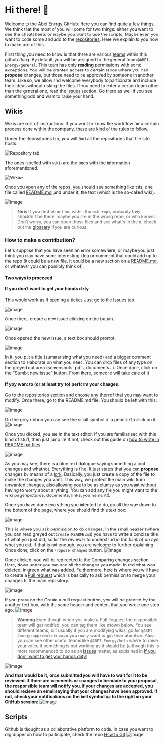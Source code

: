 # Hi there! 👋
Welcome to the Abei Energy GitHub. Here you can find quite a few things. We think that the most of you will come for two things: either you want to see the cheatsheets or maybe you want to use the scripts. Maybe even you want to code some and add to the [repositories](https://docs.github.com/es/get-started/quickstart/github-glossary#repository). Here we explain to you how to make use of this.

First thing you need to know is that there are various [teams](https://docs.github.com/es/get-started/quickstart/github-glossary#team) within this github _thing_. By default, you will be assigned to the general team ```@ABEI-Energy/general```. This team has only __reading__ permissions with some exceptions. You will be granted access to certain repos where you can **propose** changes, but those need to be approved by someone in another team. Like so, we allow and welcome everybody to participate and include their ideas without risking the files. If you need to enter a certain team other than the general one, read the [issues](-If-you-don't-want-to-get-your-hands-dirty) section. Go there as well if you see something odd and want to raise your hand.

## Wikis

Wikis are sort of instructions. If you want to know the workflow for a certain process done within the company, these are kind of the rules to follow. 

Under the Repositories tab, you will find all the repositories that the site hosts. 
 
![Repository tab](https://user-images.githubusercontent.com/118175657/203808037-ea339ebc-d868-4772-9b3b-a4da785d1517.png)

The ones labelled with ```wiki-```are the ones with the information aforementioned.

![Wikis-](https://user-images.githubusercontent.com/118175657/203818608-45cd1ac6-8742-41c7-be38-84daf1358618.png)

Once you open any of the repos, you should see something like this, one file called [README.md](https://docs.github.com/en/get-started/quickstart/github-glossary#readme)  ,and under it, the text (which is the so-called wiki).

![image](https://user-images.githubusercontent.com/118175657/203818440-dc1c2072-f607-416e-8927-820ac9b0097f.png)

>**Note**
>If you find other files within the ```wik-repo```, probably they shouldn't be there, maybe you are in the wrong repo, or who knows. Don't worry, you can open those files and see what's in them, check out the [glossary](https://docs.github.com/es/get-started/quickstart/github-glossary) if you are curious. 


### How to make a contribution?

Let's suppose that you have seen an error somewhere, or maybe you just think you may have some interesting idea or comment that could add up to the repo (it could be a new file, it could be a new section on a [README.md](https://docs.github.com/en/get-started/quickstart/github-glossary#readme), or whatever you can possibly think of).

#### Two ways to procceed
#### If you don't want to get your hands dirty

This would work as if opening a ticket. Just go to the [Issues](https://docs.github.com/es/get-started/quickstart/github-glossary#issue) tab. 

![image](https://user-images.githubusercontent.com/118175657/203834504-8c639074-b112-44f5-8fe3-6fd34531e3fb.png)

Once there, create a new issue clicking on the button. 

![image](https://user-images.githubusercontent.com/118175657/203835009-b564681d-e7df-4346-80ab-e5fdc844bbc1.png)

Once opened the new issue, a text box should prompt. 

![image](https://user-images.githubusercontent.com/118175657/203836550-266cb71c-dfd2-454b-9b39-edacefeb23d6.png)

In it, you put a title (summarising what you need) and a bigger comment section to elaborate on what you need. You can drop files of any type on the greyed out area (screenshots, pdfs, documents...). Once done, click on the "Sumbit new issue" button. From there, someone will take care of it 

#### If yoy want to (or at least try to) perform your changes. 
Go to the repositories section and choose any thereof that you may want to modify. Once there, go to the README.md file. You should be left with this:

![image](https://user-images.githubusercontent.com/118175657/203819332-dead0e55-5082-4051-b986-238ab48956eb.png)

On the grey ribbon you can see the small symbol of a pencil. Go click on it.  ![image](https://user-images.githubusercontent.com/118175657/203819793-0698a293-b0b2-43f2-a172-1ac0eadf9418.png)

Once you clicked, you are in the text editor. If you are familiarised with this kind of stuff, then just jump in! If not, check out this guide on [how to write in README.md files](https://docs.github.com/en/get-started/writing-on-github/getting-started-with-writing-and-formatting-on-github/basic-writing-and-formatting-syntax)

![image](https://user-images.githubusercontent.com/118175657/203820024-e33241e2-7ce0-4a11-94f0-a1e26a89f87e.png)

As you may see, there is a blue text dialogue saying something about changes and whatnot. Everything is fine. It just states that you can __propose__ changes by means of a [fork](https://docs.github.com/es/get-started/quickstart/github-glossary#fork). Basically, you just create a copy of the file to make the changes you want. This way, we protect the main wiki from unwanted changes, also allowing you to be as clumsy as you want without having to worry about anything. You can add any file you might want to the wiki page (pictures, documents, links, you name it!).

Once you have done everything you intented to do, go all the way down to the bottom of the page, where you should find this text box:

![image](https://user-images.githubusercontent.com/118175657/203821642-dc8da53c-c342-415d-818f-f7f5d5b4c11c.png)

This is where you ask permission to do changes. In the small header (where you can read greyed out ```Create README.md```) you have to write a concise title of what you just did, so for the reviewer to understand _in the blink of an eye_ what you did. If that is not enough, you are welcome to further explaining. Once done, click on the ```Propose changes``` button. 
![image](https://user-images.githubusercontent.com/118175657/203827067-7042c630-631b-42a2-bf99-38b86d47eaf1.png)

Once clicked, you will be redirected to the Comparing changes section. Here, down under you can see all the changes you made. In red what was deleted, in green what was added. Furthermore, here is where you will have to create a [Pull request](https://docs.github.com/es/get-started/quickstart/github-glossary#pull-request) which is basically to ask permission to merge your changes to the main repository.  

![image](https://user-images.githubusercontent.com/118175657/203827971-37788fc2-2349-4db5-aaa5-04fbccea26ae.png)

If you press on the Create a pull request button, you will be greeted by the another text box, with the same header and content that you wrote one step ago.
![image](https://user-images.githubusercontent.com/118175657/203828940-5b39d36d-25a3-4999-98dc-dac573a5e3ae.png)

>**Warning**
Even though when you make a Pull Request the responsible team will get notified, you can tag them like shown below. You see different teams, but usually if you are modifying wikis, go for ```@ABEI-Energy/approvals``` in case you really want to get their attention. Also you can see other useful teams like ```@ABEI-Energy/help``` where to raise your voice if something is not working as it should be (although this is more recommended to do as an [Issues](https://docs.github.com/es/get-started/quickstart/github-glossary#issue) matter, as explained in [If you don't want to get your hands dirty](-If-you-don't-want-to-get-your-hands-dirty))

![image](https://user-images.githubusercontent.com/118175657/203831497-83502a77-783f-4027-a630-1ef3d4e533fc.png)

**And that would be it, once submitted you will have to wait for it to be reviewed. If there are comments or changes to be made to your proposal, the responsible team will notify you. If your changes are accepted, you should recieve an email saying that your changes have been approved. If not, check your notifications on the bell symbol up to the right on your GitHub session:**
![image](https://user-images.githubusercontent.com/118175657/203838797-74717416-53de-4d7e-a9c9-9d42f3fe9bd9.png)

## Scripts

Github is thought as a collaborative platform to code. In case you want to dig dipper on how to participate, check the repo [How to Git](https://github.com/ABEI-Energy/wiki-how-to-git)
![image](https://user-images.githubusercontent.com/116873281/203840193-6b8fbf03-f369-4dd1-8fbc-d5567e85ab14.png)


